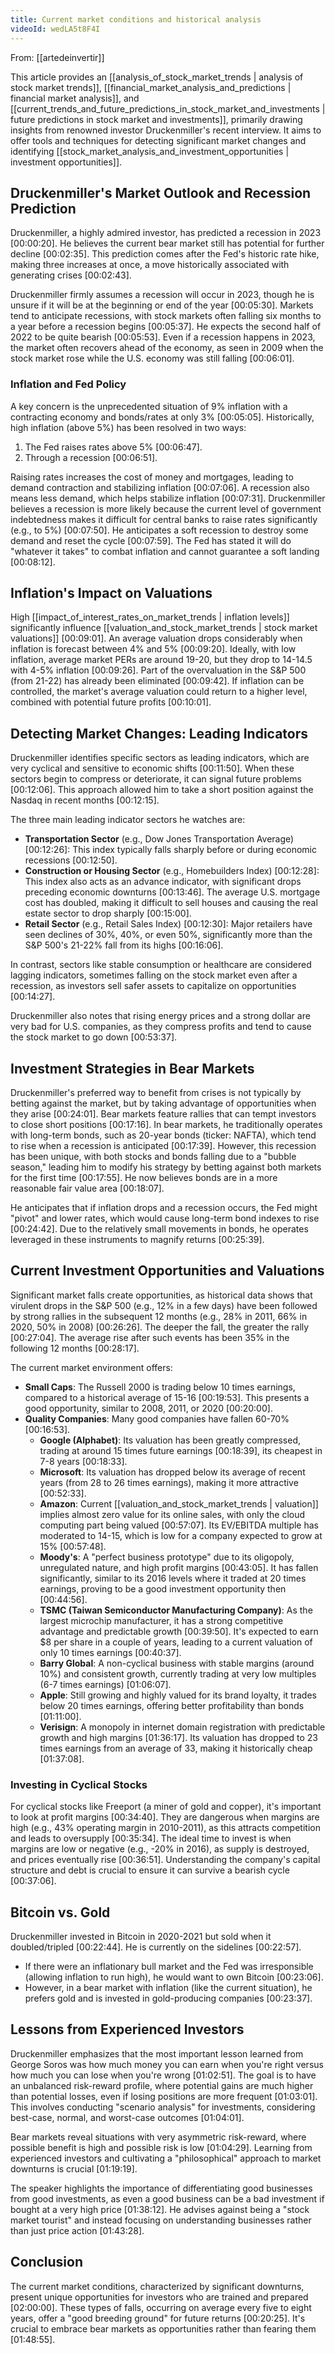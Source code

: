 ```yaml
---
title: Current market conditions and historical analysis
videoId: wedLA5t8F4I
---
```


From: [[artedeinvertir]] <br/> 

This article provides an [[analysis_of_stock_market_trends | analysis of stock market trends]], [[financial_market_analysis_and_predictions | financial market analysis]], and [[current_trends_and_future_predictions_in_stock_market_and_investments | future predictions in stock market and investments]], primarily drawing insights from renowned investor Druckenmiller's recent interview. It aims to offer tools and techniques for detecting significant market changes and identifying [[stock_market_analysis_and_investment_opportunities | investment opportunities]].

## Druckenmiller's Market Outlook and Recession Prediction

Druckenmiller, a highly admired investor, has predicted a recession in 2023 <a class="yt-timestamp" data-t="00:00:20">[00:00:20]</a>. He believes the current bear market still has potential for further decline <a class="yt-timestamp" data-t="00:02:35">[00:02:35]</a>. This prediction comes after the Fed's historic rate hike, making three increases at once, a move historically associated with generating crises <a class="yt-timestamp" data-t="00:02:43">[00:02:43]</a>.

Druckenmiller firmly assumes a recession will occur in 2023, though he is unsure if it will be at the beginning or end of the year <a class="yt-timestamp" data-t="00:05:30">[00:05:30]</a>. Markets tend to anticipate recessions, with stock markets often falling six months to a year before a recession begins <a class="yt-timestamp" data-t="00:05:37">[00:05:37]</a>. He expects the second half of 2022 to be quite bearish <a class="yt-timestamp" data-t="00:05:53">[00:05:53]</a>. Even if a recession happens in 2023, the market often recovers ahead of the economy, as seen in 2009 when the stock market rose while the U.S. economy was still falling <a class="yt-timestamp" data-t="00:06:01">[00:06:01]</a>.

### Inflation and Fed Policy

A key concern is the unprecedented situation of 9% inflation with a contracting economy and bonds/rates at only 3% <a class="yt-timestamp" data-t="00:05:05">[00:05:05]</a>. Historically, high inflation (above 5%) has been resolved in two ways:
1.  The Fed raises rates above 5% <a class="yt-timestamp" data-t="00:06:47">[00:06:47]</a>.
2.  Through a recession <a class="yt-timestamp" data-t="00:06:51">[00:06:51]</a>.

Raising rates increases the cost of money and mortgages, leading to demand contraction and stabilizing inflation <a class="yt-timestamp" data-t="00:07:06">[00:07:06]</a>. A recession also means less demand, which helps stabilize inflation <a class="yt-timestamp" data-t="00:07:31">[00:07:31]</a>. Druckenmiller believes a recession is more likely because the current level of government indebtedness makes it difficult for central banks to raise rates significantly (e.g., to 5%) <a class="yt-timestamp" data-t="00:07:50">[00:07:50]</a>. He anticipates a soft recession to destroy some demand and reset the cycle <a class="yt-timestamp" data-t="00:07:59">[00:07:59]</a>. The Fed has stated it will do "whatever it takes" to combat inflation and cannot guarantee a soft landing <a class="yt-timestamp" data-t="00:08:12">[00:08:12]</a>.

## Inflation's Impact on Valuations

High [[impact_of_interest_rates_on_market_trends | inflation levels]] significantly influence [[valuation_and_stock_market_trends | stock market valuations]] <a class="yt-timestamp" data-t="00:09:01">[00:09:01]</a>. An average valuation drops considerably when inflation is forecast between 4% and 5% <a class="yt-timestamp" data-t="00:09:20">[00:09:20]</a>. Ideally, with low inflation, average market PERs are around 19-20, but they drop to 14-14.5 with 4-5% inflation <a class="yt-timestamp" data-t="00:09:26">[00:09:26]</a>. Part of the overvaluation in the S&P 500 (from 21-22) has already been eliminated <a class="yt-timestamp" data-t="00:09:42">[00:09:42]</a>. If inflation can be controlled, the market's average valuation could return to a higher level, combined with potential future profits <a class="yt-timestamp" data-t="00:10:01">[00:10:01]</a>.

## Detecting Market Changes: Leading Indicators

Druckenmiller identifies specific sectors as leading indicators, which are very cyclical and sensitive to economic shifts <a class="yt-timestamp" data-t="00:11:50">[00:11:50]</a>. When these sectors begin to compress or deteriorate, it can signal future problems <a class="yt-timestamp" data-t="00:12:06">[00:12:06]</a>. This approach allowed him to take a short position against the Nasdaq in recent months <a class="yt-timestamp" data-t="00:12:15">[00:12:15]</a>.

The three main leading indicator sectors he watches are:
*   **Transportation Sector** (e.g., Dow Jones Transportation Average) <a class="yt-timestamp" data-t="00:12:26">[00:12:26]</a>: This index typically falls sharply before or during economic recessions <a class="yt-timestamp" data-t="00:12:50">[00:12:50]</a>.
*   **Construction or Housing Sector** (e.g., Homebuilders Index) <a class="yt-timestamp" data-t="00:12:28">[00:12:28]</a>: This index also acts as an advance indicator, with significant drops preceding economic downturns <a class="yt-timestamp" data-t="00:13:46">[00:13:46]</a>. The average U.S. mortgage cost has doubled, making it difficult to sell houses and causing the real estate sector to drop sharply <a class="yt-timestamp" data-t="00:15:00">[00:15:00]</a>.
*   **Retail Sector** (e.g., Retail Sales Index) <a class="yt-timestamp" data-t="00:12:30">[00:12:30]</a>: Major retailers have seen declines of 30%, 40%, or even 50%, significantly more than the S&P 500's 21-22% fall from its highs <a class="yt-timestamp" data-t="00:16:06">[00:16:06]</a>.

In contrast, sectors like stable consumption or healthcare are considered lagging indicators, sometimes falling on the stock market even after a recession, as investors sell safer assets to capitalize on opportunities <a class="yt-timestamp" data-t="00:14:27">[00:14:27]</a>.

Druckenmiller also notes that rising energy prices and a strong dollar are very bad for U.S. companies, as they compress profits and tend to cause the stock market to go down <a class="yt-timestamp" data-t="00:53:37">[00:53:37]</a>.

## Investment Strategies in Bear Markets

Druckenmiller's preferred way to benefit from crises is not typically by betting against the market, but by taking advantage of opportunities when they arise <a class="yt-timestamp" data-t="00:24:01">[00:24:01]</a>. Bear markets feature rallies that can tempt investors to close short positions <a class="yt-timestamp" data-t="00:17:16">[00:17:16]</a>. In bear markets, he traditionally operates with long-term bonds, such as 20-year bonds (ticker: NAFTA), which tend to rise when a recession is anticipated <a class="yt-timestamp" data-t="00:17:39">[00:17:39]</a>. However, this recession has been unique, with both stocks and bonds falling due to a "bubble season," leading him to modify his strategy by betting against both markets for the first time <a class="yt-timestamp" data-t="00:17:55">[00:17:55]</a>. He now believes bonds are in a more reasonable fair value area <a class="yt-timestamp" data-t="00:18:07">[00:18:07]</a>.

He anticipates that if inflation drops and a recession occurs, the Fed might "pivot" and lower rates, which would cause long-term bond indexes to rise <a class="yt-timestamp" data-t="00:24:42">[00:24:42]</a>. Due to the relatively small movements in bonds, he operates leveraged in these instruments to magnify returns <a class="yt-timestamp" data-t="00:25:39">[00:25:39]</a>.

## Current Investment Opportunities and Valuations

Significant market falls create opportunities, as historical data shows that virulent drops in the S&P 500 (e.g., 12% in a few days) have been followed by strong rallies in the subsequent 12 months (e.g., 28% in 2011, 66% in 2020, 50% in 2008) <a class="yt-timestamp" data-t="00:26:26">[00:26:26]</a>. The deeper the fall, the greater the rally <a class="yt-timestamp" data-t="00:27:04">[00:27:04]</a>. The average rise after such events has been 35% in the following 12 months <a class="yt-timestamp" data-t="00:28:17">[00:28:17]</a>.

The current market environment offers:
*   **Small Caps**: The Russell 2000 is trading below 10 times earnings, compared to a historical average of 15-16 <a class="yt-timestamp" data-t="00:19:53">[00:19:53]</a>. This presents a good opportunity, similar to 2008, 2011, or 2020 <a class="yt-timestamp" data-t="00:20:00">[00:20:00]</a>.
*   **Quality Companies**: Many good companies have fallen 60-70% <a class="yt-timestamp" data-t="00:16:53">[00:16:53]</a>.
    *   **Google (Alphabet)**: Its valuation has been greatly compressed, trading at around 15 times future earnings <a class="yt-timestamp" data-t="00:18:39">[00:18:39]</a>, its cheapest in 7-8 years <a class="yt-timestamp" data-t="00:18:33">[00:18:33]</a>.
    *   **Microsoft**: Its valuation has dropped below its average of recent years (from 28 to 26 times earnings), making it more attractive <a class="yt-timestamp" data-t="00:52:33">[00:52:33]</a>.
    *   **Amazon**: Current [[valuation_and_stock_market_trends | valuation]] implies almost zero value for its online sales, with only the cloud computing part being valued <a class="yt-timestamp" data-t="00:57:07">[00:57:07]</a>. Its EV/EBITDA multiple has moderated to 14-15, which is low for a company expected to grow at 15% <a class="yt-timestamp" data-t="00:57:48">[00:57:48]</a>.
    *   **Moody's**: A "perfect business prototype" due to its oligopoly, unregulated nature, and high profit margins <a class="yt-timestamp" data-t="00:43:05">[00:43:05]</a>. It has fallen significantly, similar to its 2016 levels where it traded at 20 times earnings, proving to be a good investment opportunity then <a class="yt-timestamp" data-t="00:44:56">[00:44:56]</a>.
    *   **TSMC (Taiwan Semiconductor Manufacturing Company)**: As the largest microchip manufacturer, it has a strong competitive advantage and predictable growth <a class="yt-timestamp" data-t="00:39:50">[00:39:50]</a>. It's expected to earn $8 per share in a couple of years, leading to a current valuation of only 10 times earnings <a class="yt-timestamp" data-t="00:40:37">[00:40:37]</a>.
    *   **Barry Global**: A non-cyclical business with stable margins (around 10%) and consistent growth, currently trading at very low multiples (6-7 times earnings) <a class="yt-timestamp" data-t="01:06:07">[01:06:07]</a>.
    *   **Apple**: Still growing and highly valued for its brand loyalty, it trades below 20 times earnings, offering better profitability than bonds <a class="yt-timestamp" data-t="01:11:00">[01:11:00]</a>.
    *   **Verisign**: A monopoly in internet domain registration with predictable growth and high margins <a class="yt-timestamp" data-t="01:36:17">[01:36:17]</a>. Its valuation has dropped to 23 times earnings from an average of 33, making it historically cheap <a class="yt-timestamp" data-t="01:37:08">[01:37:08]</a>.

### Investing in Cyclical Stocks

For cyclical stocks like Freeport (a miner of gold and copper), it's important to look at profit margins <a class="yt-timestamp" data-t="00:34:40">[00:34:40]</a>. They are dangerous when margins are high (e.g., 43% operating margin in 2010-2011), as this attracts competition and leads to oversupply <a class="yt-timestamp" data-t="00:35:34">[00:35:34]</a>. The ideal time to invest is when margins are low or negative (e.g., -20% in 2016), as supply is destroyed, and prices eventually rise <a class="yt-timestamp" data-t="00:36:51">[00:36:51]</a>. Understanding the company's capital structure and debt is crucial to ensure it can survive a bearish cycle <a class="yt-timestamp" data-t="00:37:06">[00:37:06]</a>.

## Bitcoin vs. Gold

Druckenmiller invested in Bitcoin in 2020-2021 but sold when it doubled/tripled <a class="yt-timestamp" data-t="00:22:44">[00:22:44]</a>. He is currently on the sidelines <a class="yt-timestamp" data-t="00:22:57">[00:22:57]</a>.
*   If there were an inflationary bull market and the Fed was irresponsible (allowing inflation to run high), he would want to own Bitcoin <a class="yt-timestamp" data-t="00:23:06">[00:23:06]</a>.
*   However, in a bear market with inflation (like the current situation), he prefers gold and is invested in gold-producing companies <a class="yt-timestamp" data-t="00:23:37">[00:23:37]</a>.

## Lessons from Experienced Investors

Druckenmiller emphasizes that the most important lesson learned from George Soros was how much money you can earn when you're right versus how much you can lose when you're wrong <a class="yt-timestamp" data-t="01:02:51">[01:02:51]</a>. The goal is to have an unbalanced risk-reward profile, where potential gains are much higher than potential losses, even if losing positions are more frequent <a class="yt-timestamp" data-t="01:03:01">[01:03:01]</a>. This involves conducting "scenario analysis" for investments, considering best-case, normal, and worst-case outcomes <a class="yt-timestamp" data-t="01:04:01">[01:04:01]</a>.

Bear markets reveal situations with very asymmetric risk-reward, where possible benefit is high and possible risk is low <a class="yt-timestamp" data-t="01:04:29">[01:04:29]</a>. Learning from experienced investors and cultivating a "philosophical" approach to market downturns is crucial <a class="yt-timestamp" data-t="01:19:19">[01:19:19]</a>.

The speaker highlights the importance of differentiating good businesses from good investments, as even a good business can be a bad investment if bought at a very high price <a class="yt-timestamp" data-t="01:38:12">[01:38:12]</a>. He advises against being a "stock market tourist" and instead focusing on understanding businesses rather than just price action <a class="yt-timestamp" data-t="01:43:28">[01:43:28]</a>.

## Conclusion

The current market conditions, characterized by significant downturns, present unique opportunities for investors who are trained and prepared <a class="yt-timestamp" data-t="02:00:00">[02:00:00]</a>. These types of falls, occurring on average every five to eight years, offer a "good breeding ground" for future returns <a class="yt-timestamp" data-t="00:20:25">[00:20:25]</a>. It's crucial to embrace bear markets as opportunities rather than fearing them <a class="yt-timestamp" data-t="01:48:55">[01:48:55]</a>.